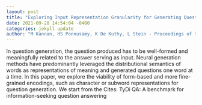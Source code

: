 ```yaml
--- 
layout: post 
title: "Exploring Input Representation Granularity for Generating Questions Satisfying Question-Answer Congruence" 
date: 2021-09-28 14:54:04 -0400 
categories: jekyll update 
author: "M Kannan, HS Ponnusamy, K De Kuthy, L Stein - Proceedings of the 14th , 2021" 
--- 
```

In question generation, the question produced has to be well-formed and meaningfully related to the answer serving as input. Neural generation methods have predominantly leveraged the distributional semantics of words as representations of meaning and generated questions one word at a time. In this paper, we explore the viability of form-based and more fine-grained encodings, such as character or subword representations for question generation. We start from the Cites: TyDi QA: A benchmark for information-seeking question answering